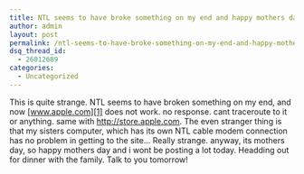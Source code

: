 ```yaml
---
title: NTL seems to have broke something on my end and happy mothers day
author: admin
layout: post
permalink: /ntl-seems-to-have-broke-something-on-my-end-and-happy-mothers-day/
dsq_thread_id:
  - 26012689
categories:
  - Uncategorized
---
```

This is quite strange. NTL seems to have broken something on my end, and now [www.apple.com][1] does not work. no response. cant traceroute to it or anything. same with <http://store.apple.com>. The even stranger thing is that my sisters computer, which has its own NTL cable modem connection has no problem in getting to the site&#8230; Really strange. anyway, its mothers day, so happy mothers day and i wont be posting a lot today. Headding out for dinner with the family. Talk to you tomorrow!

 [1]: http://www.apple.com